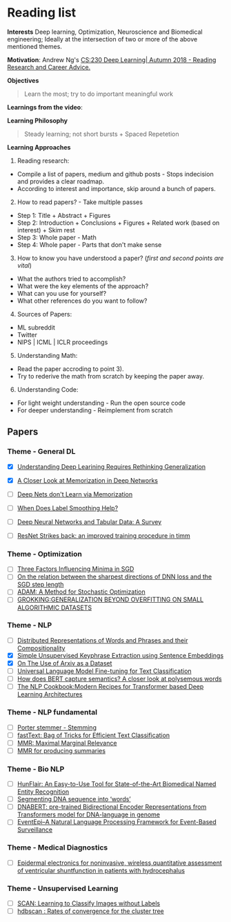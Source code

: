 # Reading list

**Interests**
Deep learning, Optimization, Neuroscience and Biomedical engineering; Ideally at the intersection of two or more of the above mentioned themes. 

**Motivation**:
Andrew Ng's [CS:230 Deep Learning| Autumn 2018 - Reading Research and Career Advice.](https://www.youtube.com/watch?v=733m6qBH-jI)

**Objectives**
> Learn the most; try to do important meaningful work

**Learnings from the video**:

**Learning Philosophy**
> Steady learning; not short bursts + Spaced Repetetion

**Learning Approaches**

1) Reading research:
- Compile a list of papers, medium and github posts - Stops indecision and provides a clear roadmap.
- According to interest and importance, skip around a bunch of papers.

2) How to read papers? - Take multiple passes
- Step 1: Title + Abstract + Figures
- Step 2: Introduction + Conclusions + Figures + Related work (based on interest) + Skim rest
- Step 3: Whole paper - Math
- Step 4: Whole paper - Parts that don't make sense

3) How to know you have understood a paper? (*first and second points are vital*)
- What the authors tried to accomplish?
- What were the key elements of the approach?
- What can you use for yourself?
- What other references do you want to follow?

4) Sources of Papers:
- ML subreddit
- Twitter 
- NIPS | ICML | ICLR proceedings

5) Understanding Math:
- Read the paper accroding to point 3).
- Try to rederive the math from scratch by keeping the paper away.

6) Understanding Code:
- For light weight understanding - Run the open source code
- For deeper understanding - Reimplement from scratch

## Papers
### Theme - General DL
- [x] [Understanding Deep Learining Requires Rethinking Generalization](https://arxiv.org/pdf/1611.03530.pdf)
- [x] [A Closer Look at Memorization in Deep Networks](https://arxiv.org/pdf/1706.05394.pdf)
- [ ] [Deep Nets don't Learn via Memorization](https://www.researchgate.net/profile/Asja_Fischer/publication/315799530_Deep_Nets_Don%27t_Learn_via_Memorization/links/58e63a73a6fdcc6800b44d11/Deep-Nets-Dont-Learn-via-Memorization.pdf)
- [ ] [When Does Label Smoothing Help?](https://arxiv.org/pdf/1906.02629.pdf)
- [ ] [Deep Neural Networks and Tabular Data: A Survey](https://arxiv.org/abs/2110.01889)
- [ ] [ResNet Strikes back: an improved training procedure in timm](https://arxiv.org/abs/2110.00476)


### Theme - Optimization
- [ ] [Three Factors Influencing Minima in SGD](https://arxiv.org/pdf/1711.04623.pdf)
- [ ] [On the relation between the sharpest directions of DNN loss and the SGD step length](https://arxiv.org/pdf/1807.05031.pdf)
- [ ] [ADAM: A Method for Stochastic Optimization](https://arxiv.org/pdf/1412.6980.pdf)
- [ ] [GROKKING:GENERALIZATION BEYOND OVERFITTING ON SMALL ALGORITHMIC DATASETS](https://mathai-iclr.github.io/papers/papers/MATHAI_29_paper.pdf)

### Theme - NLP
- [ ] [Distributed Representations of Words and Phrases and their Compositionality](https://papers.nips.cc/paper/5021-distributed-representations-of-words-and-phrases-and-their-compositionality.pdf)
- [x] [Simple Unsupervised Keyphrase Extraction using Sentence Embeddings](https://arxiv.org/pdf/1801.04470.pdf)
- [x] [On The Use of Arxiv as a Dataset](https://arxiv.org/pdf/1905.00075.pdf)
- [ ] [Universal Language Model Fine-tuning for Text Classification](https://arxiv.org/pdf/1801.06146.pdf)
- [ ] [How does BERT capture semantics? A closer look at polysemous words](https://www.aclweb.org/anthology/2020.blackboxnlp-1.15.pdf)
- [ ] [The NLP Cookbook:Modern Recipes for Transformer based Deep Learning Architectures](https://arxiv.org/pdf/2104.10640.pdf)

### Theme - NLP fundamental 
- [ ] [Porter stemmer - Stemming](http://people.scs.carleton.ca/~armyunis/projects/KAPI/porter.pdf)
- [ ] [fastText: Bag of Tricks for Efficient Text Classification](https://arxiv.org/pdf/1607.01759.pdf)
- [ ] [MMR: Maximal Marginal Relevance](http://www.cs.bilkent.edu.tr/~canf/CS533/hwSpring14/eightMinPresentations/handoutMMR.pdf)
- [ ] [MMR for producing summaries](http://www.cs.cmu.edu/~jgc/publication/The_Use_MMR_Diversity_Based_LTMIR_1998.pdf)

### Theme - Bio NLP
- [ ] [HunFlair: An Easy-to-Use Tool for State-of-the-Art Biomedical Named Entity Recognition](https://arxiv.org/pdf/2008.07347.pdf)
- [ ] [Segmenting DNA sequence into ‘words’](https://arxiv.org/pdf/1202.2518.pdf)
- [ ] [DNABERT: pre-trained Bidirectional Encoder Representations from Transformers model for DNA-language in genome](https://www.biorxiv.org/content/10.1101/2020.09.17.301879v1.full)
- [ ] [EventEpi–A Natural Language Processing Framework for Event-Based Surveillance](https://www.medrxiv.org/content/10.1101/19006395v2.full.pdf)

### Theme - Medical Diagnostics
- [ ] [Epidermal electronics for noninvasive, wireless,quantitative assessment of ventricular shuntfunction in patients with hydrocephalus](http://rogersgroup.northwestern.edu/files/2018/shuntsstm.pdf)

### Theme - Unsupervised Learning
- [ ] [SCAN: Learning to Classify Images without Labels](https://arxiv.org/abs/2005.12320)
- [ ] [hdbscan : Rates of convergence for the cluster tree](https://cseweb.ucsd.edu/~dasgupta/papers/tree.pdf)
